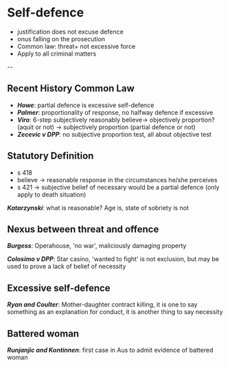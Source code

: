 # Self-defence

* justification does not excuse defence
* onus falling on the prosecution
* Common law: threat+ not excessive force
* Apply to all criminal matters

--

## Recent History Common Law
* ***Howe***: partial defence is excessive self-defence
* ***Palmer***: proportionality of response, no halfway defence if excessive
* ***Viro***:  6-step subjectively reasonably believe-> objectively proportion?(aquit or not) -> subjectively proportion (partial defence or not)
* ***Zecevic v DPP***: no subjective proportion test, all about objective test

## Statutory Definition
* s 418
* believe -> reasonable response in the circumstances he/she perceives
* s 421 -> subjective belief of necessary would be a partial defence (only apply to death situation) 

***Katarzynski***: what is reasonable? Age is, state of sobriety is not

## Nexus between threat and offence 

***Burgess***: Operahouse, 'no war', maliciously damaging property 

***Colosimo v DPP***: Star casino, 'wanted to fight' is not exclusion, but may be used to prove a lack of belief of necessity


## Excessive self-defence

***Ryan and Coulter***: Mother-daughter contract killing, it is one to say something as an explanation for conduct, it is another thing to say necessity

## Battered woman

***Runjanjic and Kontinnen***: first case in Aus to admit evidence of battered woman


	
